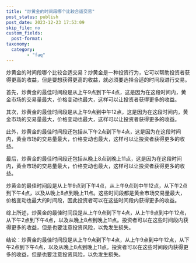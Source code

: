 ```yaml
---
title: "炒黄金的时间段哪个比较合适交易"
post_status: publish
post_date: 2023-12-23 17:53:09
skip_file: no
custom_fields: 
  post-format: 
taxonomy:
  category:
        - "faq"
---
```


炒黄金的时间段哪个比较合适交易？炒黄金是一种投资行为，它可以帮助投资者获得更高的收益，但是要想获得更高的收益，就必须要选择合适的时间段进行交易。

首先，炒黄金的最佳时间段是从上午9点到下午4点，这是因为在这段时间内，黄金市场的交易量最大，价格变动也最大，这样可以让投资者获得更多的收益。

其次，炒黄金的最佳时间段是从上午9点到中午12点，这是因为在这段时间内，黄金市场的交易量最大，价格变动也最大，这样可以让投资者获得更多的收益。

此外，炒黄金的最佳时间段还包括从下午2点到下午4点，这是因为在这段时间内，黄金市场的交易量最大，价格变动也最大，这样可以让投资者获得更多的收益。

最后，炒黄金的最佳时间段还包括从晚上8点到晚上11点，这是因为在这段时间内，黄金市场的交易量最大，价格变动也最大，这样可以让投资者获得更多的收益。

炒黄金的最佳时间段是从上午9点到下午4点，从上午9点到中午12点，从下午2点到下午4点，以及从晚上8点到晚上11点。这些时间段都是黄金市场交易量最大，价格变动也最大的时间段，因此投资者可以在这些时间段内获得更多的收益。

综上所述，炒黄金的最佳时间段是从上午9点到下午4点，从上午9点到中午12点，从下午2点到下午4点，以及从晚上8点到晚上11点。投资者可以在这些时间段内获得更多的收益，但是也要注意投资风险，以免发生损失。

结论：炒黄金的最佳时间段是从上午9点到下午4点，从上午9点到中午12点，从下午2点到下午4点，以及从晚上8点到晚上11点。投资者可以在这些时间段内获得更多的收益，但是也要注意投资风险，以免发生损失。
